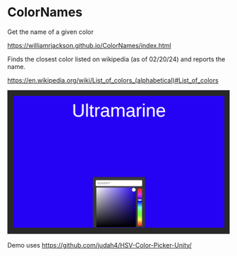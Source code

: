 # ColorNames
Get the name of a given color

https://williamrjackson.github.io/ColorNames/index.html

Finds the closest color listed on wikipedia (as of 02/20/24) and reports the name.

https://en.wikipedia.org/wiki/List_of_colors_(alphabetical)#List_of_colors

![Screensnhot](screenshot.png)    

Demo uses https://github.com/judah4/HSV-Color-Picker-Unity/